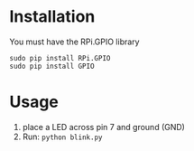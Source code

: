 Installation
============
You must have the RPi.GPIO library

    sudo pip install RPi.GPIO
    sudo pip install GPIO

Usage
=====
1. place a LED across pin 7 and ground (GND)
2. Run: `python blink.py`